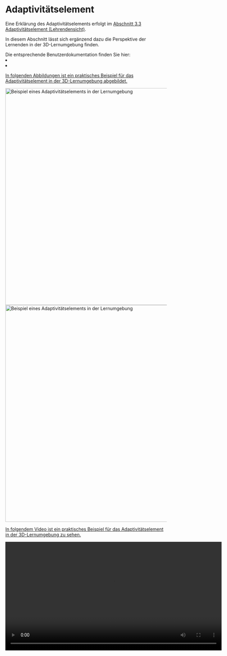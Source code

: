 # Adaptivitätselement

<show-structure/>
<p>
    Eine Erklärung des Adaptivitätselements erfolgt im 
    <a href="Didaktik-Autorentool-Adaptivitaetselement-BD.md">Abschnitt 3.3 Adaptivitätselement (Lehrendensicht)</a>. 
</p>
<p>
    In diesem Abschnitt lässt sich ergänzend dazu die Perspektive der Lernenden in der 3D-Lernumgebung finden.
</p>
<procedure title="Praktisches Beispiel zum Adaptivitätselement (3D-Lernumgebung)" id="praktisches-Beispiel">
    <tip>Die entsprechende Benutzerdokumentation finden Sie hier: 
        <list>
            <li>
                <a href="ManualEngine-Lernraum-Adaptivitätselement.topic"/>
            </li>
            <li>
                <a href="ManualEngine-Adaptivitätselement-bedienen.topic"/>
            </li>
        </list>
    </tip>
    <p>In folgenden Abbildungen ist ein praktisches Beispiel für das Adaptivitätselement in der 3D-Lernumgebung abgebildet. </p>
    <img src="imageManualDidaktik_Abbildung_Adaptivitätselement 1_3D-Lernumgebung.JPG" alt="Beispiel eines Adaptivitätselements in der Lernumgebung" width="675" thumbnail="true"/>
    <img src="imageManualDidaktik_Abbildung_Adaptivitätselement 2_3D-Lernumgebung.JPG" alt="Beispiel eines Adaptivitätselements in der Lernumgebung" width="675" thumbnail="true"/>
    <br/>
    <p>In folgendem Video ist ein praktisches Beispiel für das Adaptivitätselement in der 3D-Lernumgebung zu sehen. </p>
    <video src="videoManualDidaktik_Adaptivitätselement_3D-Lernumgebung.mp4" alt="Beispiel-Video eines Adaptivitätselements in der Lernumgebung" preview-src="videoManualDidaktik_Adaptivitätselement_3D-Lernumgebung.png" width="675"/>
</procedure>
